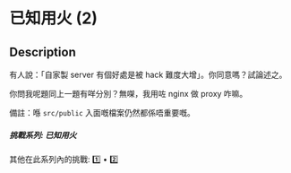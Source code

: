 已知用火 (2)
===

## Description

有人說：「自家製 server 有個好處是被 hack 難度大增」。你同意嗎？試論述之。

你問我呢題同上一題有咩分別？無㗎，我用咗 nginx 做 proxy 咋嘛。

備註：喺 `src/public` 入面嘅檔案仍然都係唔重要嘅。

##### 挑戰系列: 已知用火

其他在此系列內的挑戰: [1️⃣](/challenges/406561047) • [2️⃣](/challenges/549757415)


